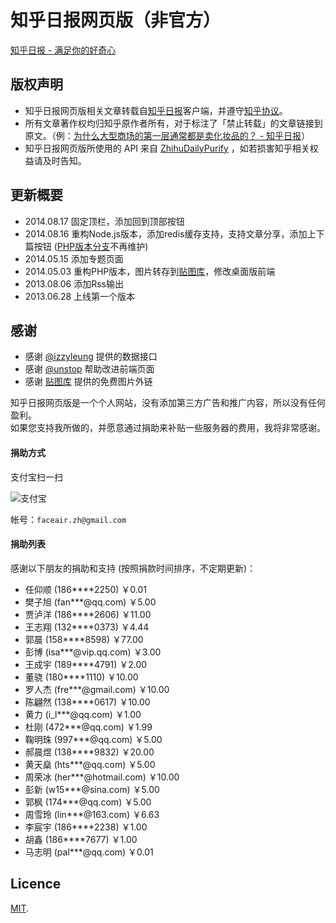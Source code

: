 # 知乎日报网页版（非官方）

[知乎日报 - 满足你的好奇心](http://www.zhihudaily.net)

## 版权声明

* 知乎日报网页版相关文章转载自[知乎日报](http://daily.zhihu.com/)客户端，并遵守[知乎协议](http://www.zhihu.com/terms)。  
* 所有文章著作权均归知乎原作者所有，对于标注了「禁止转载」的文章链接到原文。（例：[为什么大型商场的第一层通常都是卖化妆品的？ - 知乎日报](http://www.zhihudaily.net/story/2096)）  
* 知乎日报网页版所使用的 API 来自 [ZhihuDailyPurify](https://github.com/izzyleung/ZhihuDailyPurify/wiki/%E7%9F%A5%E4%B9%8E%E6%97%A5%E6%8A%A5-API-%E5%88%86%E6%9E%90) ，如若损害知乎相关权益请及时告知。

## 更新概要

* 2014.08.17 固定顶栏，添加回到顶部按钮
* 2014.08.16 重构Node.js版本，添加redis缓存支持，支持文章分享，添加上下篇按钮 ([PHP版本分支](https://github.com/faceair/zhihudaily/tree/PHP)不再维护)
* 2014.05.15 添加专题页面
* 2014.05.03 重构PHP版本，图片转存到[贴图库](http://open.tietuku.com)，修改桌面版前端
* 2013.08.06 添加Rss输出
* 2013.06.28 上线第一个版本

## 感谢

* 感谢 [@izzyleung](https://github.com/izzyleung) 提供的数据接口
* 感谢 [@unstop](https://github.com/unstop) 帮助改进前端页面
* 感谢 [贴图库](http://open.tietuku.com) 提供的免费图片外链

知乎日报网页版是一个个人网站，没有添加第三方广告和推广内容，所以没有任何盈利。  
如果您支持我所做的，并愿意通过捐助来补贴一些服务器的费用，我将非常感谢。

#### 捐助方式

支付宝扫一扫

![支付宝](http://qiniu-up.qiniudn.com/1ee7372737234b5b2d417ce09f11b24c)

帐号：`faceair.zh@gmail.com`

#### 捐助列表

感谢以下朋友的捐助和支持 (按照捐款时间排序，不定期更新)：

* 任仰顺 (186****2250) ￥0.01
* 樊子旭 (fan***@qq.com) ￥5.00
* 贾泸洋 (186****2606) ￥11.00
* 王志翔 (132****0373) ￥4.44
* 郭晨 (158****8598) ￥77.00
* 彭博 (isa***@vip.qq.com) ￥3.00
* 王成宇 (189****4791) ￥2.00
* 董骁 (180****1110) ￥10.00
* 罗人杰 (fre***@gmail.com) ￥10.00
* 陈翩然 (138****0617) ￥10.00
* 黄力 (i_l***@qq.com) ￥1.00
* 杜刚 (472***@qq.com) ￥1.99
* 鞠明珠 (997***@qq.com) ￥5.00
* 郝晨煜 (138****9832) ￥20.00
* 黄天燊 (hts***@qq.com) ￥5.00
* 周荣冰 (her***@hotmail.com) ￥10.00
* 彭新 (w15***@sina.com) ￥5.00
* 郭枫 (174***@qq.com) ￥5.00
* 周雪玲 (lin***@163.com) ￥6.63
* 李宸宇 (186****2238) ￥1.00
* 胡鑫 (186****7677) ￥1.00
* 马志明 (pal***@qq.com) ￥0.01

## Licence

[MIT](license).